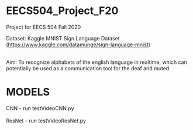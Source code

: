 # EECS504_Project_F20
Project for EECS 504 Fall 2020

Dataset: Kaggle MNIST Sign Language Dataset (https://www.kaggle.com/datamunge/sign-language-mnist) <br />

<br />Aim: To recognize alphabets of the english language in realtime, which can potentially be used as a communication tool for the deaf and muted

# MODELS 
  CNN - run testVideoCNN.py <br />
  <br />ResNet - run testVideoResNet.py
